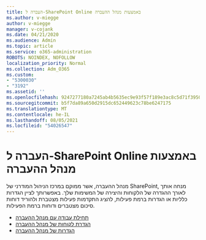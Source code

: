```yaml
---
title: העברה ל-SharePoint Online באמצעות מנהל ההעברה
ms.author: v-miegge
author: v-miegge
manager: v-cojank
ms.date: 04/21/2020
ms.audience: Admin
ms.topic: article
ms.service: o365-administration
ROBOTS: NOINDEX, NOFOLLOW
localization_priority: Normal
ms.collection: Adm_O365
ms.custom:
- "5300030"
- "3192"
ms.assetid: ''
ms.openlocfilehash: 9247277180a7245ab4b5635ec9e93f57f189e3ac8c5d71f39505616ff4cf0603
ms.sourcegitcommit: b5f7da89a650d2915dc652449623c78be6247175
ms.translationtype: MT
ms.contentlocale: he-IL
ms.lasthandoff: 08/05/2021
ms.locfileid: "54026547"
---
```

# <a name="migrating-to-sharepoint-online-via-migration-manager"></a>העברה ל-SharePoint Online באמצעות מנהל ההעברה

מנהל ההעברה, אשר ממוקם במרכז הניהול המודרני של SharePoint, מנחה אותך לאורך ההגדרה של הלקוחות והיצירה של המשימות שלך. באפשרותך לציין הגדרות כלליות או הגדרות ברמת פעילות, להציג התקדמות פעילות מצטברת ולהוריד דוחות סיכום מצטברים ודוחות ברמת הפעילות.

* [תחילת עבודה עם מנהל ההעברה](https://docs.microsoft.com/sharepointmigration/mm-get-started)
* [הגדרת לקוחות של מנהל ההעברה](https://docs.microsoft.com/sharepointmigration/mm-setup-clients)
* [הגדרות של מנהל ההעברה](https://docs.microsoft.com/sharepointmigration/mm-settings)